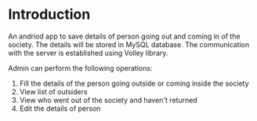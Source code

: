 # Introduction

An andriod app to save details of person going out and coming in of the society. The details will be stored in MySQL database. The communication with the server is established using Volley library.

Admin can perform the following operations:
1. Fill the details of the person going outside or coming inside the society
2. View list of outsiders
3. View who went out of the society and haven't returned
4. Edit the details of person
